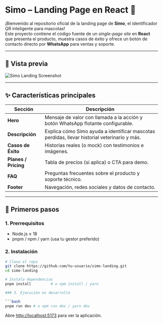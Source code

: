 # Simo – Landing Page en React 🐾

¡Bienvenido al repositorio oficial de la landing page de **Simo**, el identificador QR inteligente para mascotas!  
Este proyecto contiene el código fuente de un _single-page site_ en **React** que presenta el producto, muestra casos de éxito y ofrece un botón de contacto directo por **WhatsApp** para ventas y soporte.

---

## 📸 Vista previa

![Simo Landing Screenshot](./docs/screenshot.png)

---

## ✨ Características principales

| Sección | Descripción |
|---------|-------------|
| **Hero** | Mensaje de valor con llamada a la acción y botón WhatsApp flotante configurable. |
| **Descripción** | Explica cómo Simo ayuda a identificar mascotas perdidas, llevar historial veterinario y más. |
| **Casos de Éxito** | Historias reales (o mock) con testimonios e imágenes. |
| **Planes / Pricing** | Tabla de precios (si aplica) o CTA para demo. |
| **FAQ** | Preguntas frecuentes sobre el producto y soporte técnico. |
| **Footer** | Navegación, redes sociales y datos de contacto. |

---

## 🚀 Primeros pasos

### 1. Prerrequisitos

- Node.js ≥ 18
- pnpm / npm / yarn (usa tu gestor preferido)

### 2. Instalación

```bash
# Clona el repo
git clone https://github.com/tu-usuario/simo-landing.git
cd simo-landing

# Instala dependencias
pnpm install         # o npm install / yarn

### 3. Ejecución en desarrollo

```bash
pnpm run dev # o npm run dev / yarn dev
```

Abre <http://localhost:5173> para ver la aplicación.


